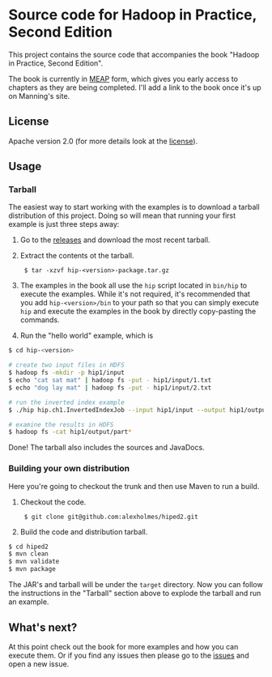 Source code for Hadoop in Practice, Second Edition
==================================================

This project contains the source code that accompanies the book "Hadoop in Practice, Second Edition".

The book is currently in [MEAP](http://www.manning.com/about/meap.html) form, which gives you early access to chapters
as they are being completed. I'll add a link to the book once it's up on Manning's site.

## License

Apache version 2.0 (for more details look at the [license](LICENSE)).

## Usage

### Tarball

The easiest way to start working with the examples is to download a tarball distribution of this project.
Doing so will mean that running your first example is just three steps away:

1. Go to the [releases](https://github.com/alexholmes/hiped2/releases) and download the most recent tarball.
2. Extract the contents ot the tarball.

        $ tar -xzvf hip-<version>-package.tar.gz

3. The examples in the book all use the `hip` script located in `bin/hip` to
execute the examples. While it's not required, it's recommended that you
add `hip-<version>/bin` to your
path so that you can simply execute `hip` and execute the examples in the
book by directly copy-pasting the commands.

4. Run the "hello world" example, which is

```bash
$ cd hip-<version>

# create two input files in HDFS
$ hadoop fs -mkdir -p hip1/input
$ echo "cat sat mat" | hadoop fs -put - hip1/input/1.txt
$ echo "dog lay mat" | hadoop fs -put - hip1/input/2.txt

# run the inverted index example
$ ./hip hip.ch1.InvertedIndexJob --input hip1/input --output hip1/output

# examine the results in HDFS
$ hadoop fs -cat hip1/output/part*
```

Done! The tarball also includes the sources and JavaDocs.

### Building your own distribution

Here you're going to checkout the trunk and then use Maven to run a build.

1. Checkout the code.

        $ git clone git@github.com:alexholmes/hiped2.git

2. Build the code and distribution tarball.

```bash
$ cd hiped2
$ mvn clean
$ mvn validate
$ mvn package
```

The JAR's and tarball will be under the `target` directory. Now you can follow the instructions in the
"Tarball" section above to explode the tarball and run an example.

## What's next?

At this point check out the book for more examples and how you can execute them. Or if you find any issues then
please go to the [issues](https://github.com/alexholmes/hiped2/issues) and open a new issue.